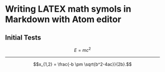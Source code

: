 # Writing LATEX math symols in Markdown with Atom editor


## Initial Tests

$$E=mc^2$$

* * *

$$x_{1,2} = \frac{-b \pm \sqrt{b^2-4ac}}{2b}.$$
